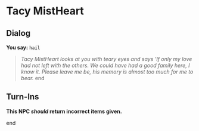 # Tacy MistHeart


## Dialog

**You say:** `hail`



>*Tacy MistHeart looks at you with teary eyes and says 'If only my love had not left with the others.  We could have had a good family here, I know it.  Please leave me be, his memory is almost too much for me to bear.*
end



## Turn-Ins



**This NPC *should* return incorrect items given.**

end